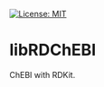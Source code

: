[![License: MIT](https://img.shields.io/badge/License-MIT-yellow.svg)](https://opensource.org/licenses/MIT)

# libRDChEBI

ChEBI with RDKit.
